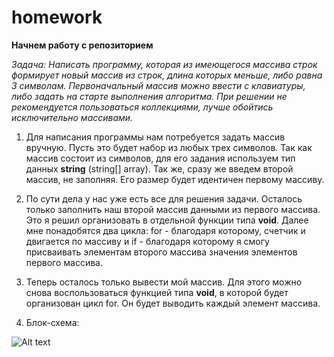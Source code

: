 # homework
**Начнем работу с репозиторием**

*Задача: Написать программу, которая из имеющегося массива строк формирует новый массив из строк, длина которых меньше, либо равна 3 символам. Первоначальный массив можно ввести с клавиатуры, либо задать на старте выполнения алгоритма. При решении не рекомендуется пользоваться коллекциями, лучше обойтись исключительно массивами.*

1. Для написания программы нам потребуется задать массив вручную. Пусть это будет набор из любых трех символов. Так как массив состоит из символов, для его задания используем тип данных **string** (string[] array). Так же, сразу же    введем второй массив, не заполняя. Его размер будет идентичен первому массиву.

2. По сути дела у нас уже есть все для решения задачи. Осталось только заполнить наш второй массив данными из первого массива. Это я решил организовать в отдельной функции типа **void**.
Далее мне понадобятся два цикла: for - благодаря которому, счетчик и двигается по массиву и if - благодаря которому я смогу присваивать элементам второго массива значения элементов первого массива.

3. Теперь осталось только вывести мой массив. Для этого можно снова воспользоваться функцией типа **void**, в которой будет организован цикл for. Он будет выводить каждый элемент массива.

4. Блок-схема:

![Alt text](<diagram (1)-1.png>)

